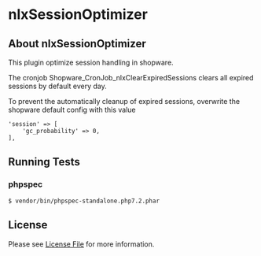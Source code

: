 # nlxSessionOptimizer

## About nlxSessionOptimizer

This plugin optimize session handling in shopware.

The cronjob Shopware_CronJob_nlxClearExpiredSessions clears all expired sessions by default every day.

To prevent the automatically cleanup of expired sessions, overwrite the shopware default config with this value

    'session' => [
        'gc_probability' => 0,
    ],

## Running Tests

### phpspec

    $ vendor/bin/phpspec-standalone.php7.2.phar

## License

Please see [License File](LICENSE) for more information.
